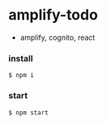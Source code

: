 # amplify-todo

- amplify, cognito, react

### install

```
$ npm i
```

### start

```
$ npm start
```
